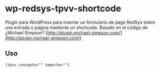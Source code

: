# wp-redsys-tpvv-shortcode

Plugin para WordPress para insertar un formulario de pago RedSys sobre una entrada o página mediente un shortcode.
Basado en el código de ¿Michael Simpson? [http://plugin.michael-simpson.com/](http://plugin.michael-simpson.com/)

## Uso

	[tpvv concepto="" importe=""]